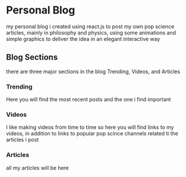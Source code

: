 # Personal Blog

my personal blog i created using react.js to post my own pop science articles, mainly in philosophy and physics, using some animations and simple graphics to deliver the idea in an elegant interactive way

## Blog Sections

there are three major sections in the blog Trending, Videos, and Articles

### Trending
Here you will find the most recent posts and the one i find important

### Videos
I like making videos from time to time so here you will find links to my videos, in addition to links to popular pop scince channels related ti the articles i post


### Articles
all my articles will be here
